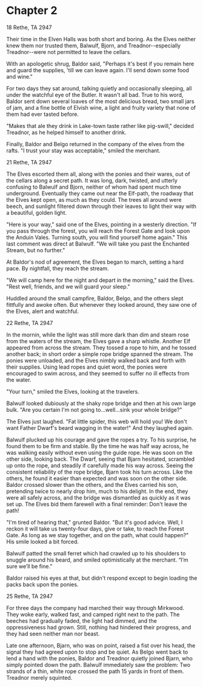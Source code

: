 # Chapter 2

18 Rethe, TA 2947

Their time in the Elven Halls was both short and boring.  As the Elves neither knew them nor trusted them, Balwulf, Bjorn, and Treadnor--especially Treadnor--were not permitted to leave the cellars.

With an apologetic shrug, Baldor said, "Perhaps it's best if you remain here and guard the supplies, 'till we can leave again.  I'll send down some food and wine."

For two days they sat around, talking quietly and occasionally sleeping, all under the watchful eye of the Butler.  It wasn't all bad.  True to his word, Baldor sent down several loaves of the most delicious bread, two small jars of jam, and a fine bottle of Elvish wine, a light and fruity variety that none of them had ever tasted before.

"Makes that ale they drink in Lake-town taste rather like pig-swill," decided Treadnor, as he helped himself to another drink.

Finally, Baldor and Belgo returned in the company of the elves from the rafts.  "I trust your stay was acceptable," smiled the merchant.  

21 Rethe, TA 2947

The Elves escorted them all, along with the ponies and their wares, out of the cellars along a secret path.  It was long, dark, twisted, and utterly confusing to Balwulf and Bjorn, neither of whom had spent much time underground.  Eventually they came out near the Elf-path, the roadway that the Elves kept open, as much as they could.  The trees all around were beech, and sunlight filtered down through their leaves to light their way with a beautiful, golden light.

"Here is your way," said one of the Elves, pointing in a westerly direction.  "If you pass through the forest, you will reach the Forest Gate and look upon the Anduin Vales.  Turning south, you will find yourself home again."  This last comment was direct at Balwulf.  "We will take you past the Enchanted Stream, but no further."

At Baldor's nod of agreement, the Elves began to march, setting a hard pace.  By nightfall, they reach the stream.

"We will camp here for the night and depart in the morning," said the Elves.  "Rest well, friends, and we will guard your sleep."  

Huddled around the small campfire, Baldor, Belgo, and the others slept fittfully and awoke often.  But whenever they looked around, they saw one of the Elves, alert and watchful.

22 Rethe, TA 2947

In the mornin, while the light was still more dark than dim and steam rose from the waters of the stream, the Elves gave a sharp whistle.  Another Elf appeared from across the stream.  They tossed a rope to him, and he tossed another back; in short order a simple rope bridge spanned the stream.  The ponies were unloaded, and the Elves nimbly walked back and forth with their supplies.  Using lead ropes and quiet word, the ponies were encouraged to swim across, and they seemed to suffer no ill effects from the water.

"Your turn," smiled the Elves, looking at the travelers.

Balwulf looked dubiously at the shaky rope bridge and then at his own large bulk. "Are you certain I'm not going to...well...sink your whole bridge?"

The Elves just laughed.  "Fat little spider, this web will hold you!  We don't want Father Dwarf's beard wagging in the water!"  And they laughed again.

Balwulf plucked up his courage and gave the ropes a try.  To his surprise, he found them to be firm and stable.  By the time he was half way across, he  was walking easily without even using the guide rope.  He was soon on the other side, looking back.  The Dwarf, seeing that Bjarn hesitated, scrambled up onto the rope, and steadily if carefully made his way across.  Seeing the consistent reliability of the rope bridge, Bjarn took his turn across.  Like the others, he found it easier than expected and was soon on the other side.  Baldor crossed slower than the others, and the Elves carried his son, pretending twice to nearly drop him, much to his delight.  In the end, they were all safely across, and the bridge was dismantled as quickly as it was set up.  The Elves bid them farewell with a final reminder:  Don't leave the path!

"I'm tired of hearing that," grunted Baldor.  "But it's good advice.  Well, I reckon it will take us twenty-four days, give or take, to reach the Forest Gate.  As long as we stay together, and on the path, what could happen?"  His smile looked a bit forced.

Balwulf patted the small ferret which had crawled up to his shoulders to snuggle around his beard, and smiled optimistically at the merchant. “I’m sure we’ll be fine.”

Baldor raised his eyes at that, but didn't respond except to begin loading the packs back upon the ponies.

25 Rethe, TA 2947

For three days the company had marched their way through Mirkwood.  They woke early, walked fast, and camped right next to the path.  The beeches had gradually faded, the light had dimmed, and the oppressiveness had grown.  Still, nothing had hindered their progress, and they had seen neither man nor beast.

Late one afternoon, Bjarn, who was on point, raised a fist over his head, the signal they had agreed upon to stop and be quiet.  As Belgo went back to lend a hand with the ponies, Baldor and Treadnor quietly joined Bjarn, who simply pointed down the path.  Balwulf immediately saw the problem:  Two strands of a thin, white rope crossed the path 15 yards in front of them.  Treadnor merely squinted. 
